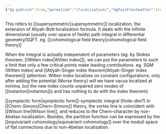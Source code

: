 ```yaml
---
{"dg-publish":true,"permalink":"/localization/","dgPassFrontmatter":true,"created":"2024-11-29T12:15:14.794+01:00","updated":"2025-04-30T12:36:34.806+02:00"}
---
```



This refers to [[supersymmetric\|supersymmetric]] localization, the extension of Atiyah-Bott localization formula. It deals with the infinite dimensional (usually over space of fields) path integral in differential geometry/SQFT.
eg. [[cohomological field theory\|cohomological field theory]]

When the integral is actually independent of parameters (eg. by Stokes theorem; [[Witten index\|Witten index]]), we can put the parameters to such a limit that only a few critical points make leading contributions. 
eg. SQM (Witten index) and [[Atiyah-Singer index theorem\|Atiyah-Singer index theorem]] (attention: Witten index localizes on constant configurations; only after adding the potential (Morse theory) will we have vacua localized at minima, but the new index counts unpaired zero modes of [[instanton\|instanton]]s and has nothing to do with the index theorem)

[[symplectic form\|symplectic form]]-symplectic integral (finite-dim?)
In [[Chern-Simons\|Chern-Simons]] theory, the vortex line is coincident with [[Wilson line\|Wilson line]], and reduces to the Chern-character by non-Abelian localization. Besides, the partition function can be expressed by the [[equivariant cohomology\|equivariant cohomology]] over the moduli space of flat connections due to non-Abelian localization.